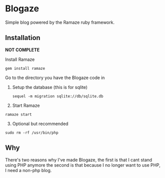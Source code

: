Blogaze
========

Simple blog powered by the Ramaze ruby framework.

Installation
------------

**NOT COMPLETE**

Install Ramaze

`gem install ramaze`

Go to the directory you have the Blogaze code in

1. Setup the database (this is for sqlite)

   `sequel -m migration sqlite://db/sqlite.db`

2. Start Ramaze

  `ramaze start`

3. Optional but recommended

  `sudo rm -rf /usr/bin/php` 

Why
------

There's two reasons why I've made Blogaze, the first is that I cant stand using PHP anymore
the second is that because I no longer want to use PHP, I need a non-php blog.